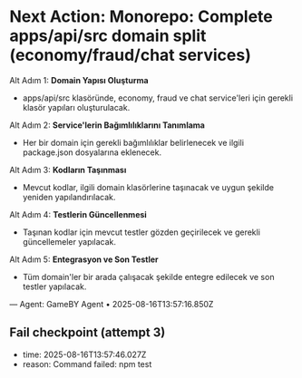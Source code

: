 # Next Action: Monorepo: Complete apps/api/src domain split (economy/fraud/chat services)

Alt Adım 1: **Domain Yapısı Oluşturma**
- apps/api/src klasöründe, economy, fraud ve chat service'leri için gerekli klasör yapıları oluşturulacak.

Alt Adım 2: **Service'lerin Bağımlılıklarını Tanımlama**
- Her bir domain için gerekli bağımlılıklar belirlenecek ve ilgili package.json dosyalarına eklenecek.

Alt Adım 3: **Kodların Taşınması**
- Mevcut kodlar, ilgili domain klasörlerine taşınacak ve uygun şekilde yeniden yapılandırılacak.

Alt Adım 4: **Testlerin Güncellenmesi**
- Taşınan kodlar için mevcut testler gözden geçirilecek ve gerekli güncellemeler yapılacak.

Alt Adım 5: **Entegrasyon ve Son Testler**
- Tüm domain'ler bir arada çalışacak şekilde entegre edilecek ve son testler yapılacak.

— Agent: GameBY Agent • 2025-08-16T13:57:16.850Z


## Fail checkpoint (attempt 3)
- time: 2025-08-16T13:57:46.027Z
- reason: Command failed: npm test
